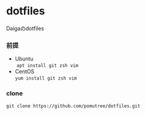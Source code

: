 # dotfiles
Daigaのdotfiles

### 前提
- Ubuntu  
  `apt install git zsh vim`
- CentOS  
  `yum install git zsh vim`
 
### clone
`git clone https://github.com/pomutree/dotfiles.git`
